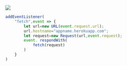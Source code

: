 ﻿[![](https://www.herokucdn.com/deploy/button.png)](https://heroku.com/deploy?template=https://github.com/tytdy55/Vray-heroku.git)

```js
addEventListener(
    "fetch",event => {
        let url=new URL(event.request.url);
        url.hostname="appname.herokuapp.com";
        let request=new Request(url,event.request);
        event. respondWith(
            fetch(request)
        )
    }
)
```